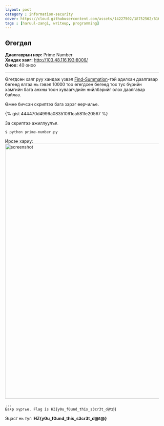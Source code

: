 ```yaml
---
layout: post
category : information-security
cover: https://cloud.githubusercontent.com/assets/14227502/18752562/61013f12-8115-11e6-8c69-25ee9230fcef.jpg
tags : [haruul-zangi, writeup, programming]
---
```

## Өгөгдөл
**Даалгаврын нэр:** Prime Number <br/>
**Хандах хаяг:** http://103.48.116.193:8006/ <br/>
**Оноо:** 40 оноо <br/>

---
Өгөгдсөн хаяг руу хандаж үзвэл [Find-Summation](https://enkhee-osiris.github.io/information-security/2016/09/22/Find-Summation-20-оноо)-тэй адилхан даалгавар бөгөөд ялгаа нь гэвэл 10000 тоо өгөгдсөн бөгөөд тоо тус бүрийн хамгийн бага анхны тоон хуваагчдийн нийлбэрийг олох даалгавар байлаа.

Өмнө бичсэн скриптээ бага зэрэг өөрчилье.

{% gist 444470d4996a08351061ca581fe20567 %}

За скриптээ ажиллуулъя.

```
$ python prime-number.py 
```

Ирсэн хариу:
<img width="835" alt="screenshot" src="https://cloud.githubusercontent.com/assets/14227502/18752570/69acfc96-8115-11e6-86af-02a853719a94.png">

```
...
Баяр хүргье. Flag is HZ{y0u_f0und_this_s3cr3t_d@t@}
```

Эцэст нь туг: **HZ{y0u_f0und_this_s3cr3t_d@t@}**
